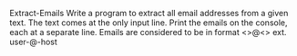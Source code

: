 Extract-Emails
Write a program to extract all email addresses from a given text. 
  The text comes at the only input line. Print the emails on the console, each at a separate line.
  Emails are considered to be in format <<user>>@<<host>>  ext. user-@-host
